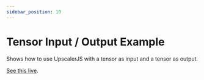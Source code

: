 ```yaml
---
sidebar_position: 10
---
```

# Tensor Input / Output Example

Shows how to use UpscalerJS with a tensor as input and a tensor as output.

[See this live](https://githubbox.com/thekevinscott/upscalerjs/tree/main/examples/tensor).
